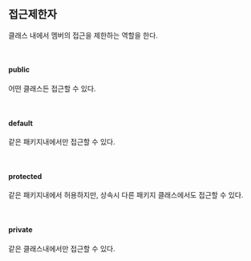 ## 접근제한자

클래스 내에서 멤버의 접근을 제한하는 역할을 한다.

<br />

#### public
어떤 클래스든 접근할 수 있다.

<br />

#### default
같은 패키지내에서만 접근할 수 있다.

<br />


#### protected
같은 패키지내에서 허용하지만, 상속시 다른 패키지 클래스에서도 접근할 수 있다.

<br />


#### private
같은 클래스내에서만 접근할 수 있다.